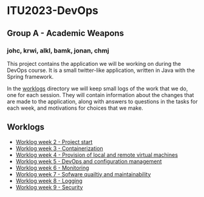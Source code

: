# ITU2023-DevOps
## Group A - Academic Weapons
### johc, krwi, alkl, bamk, jonan, chmj

This project contains the application we will be working on during the DevOps course. It is a small twitter-like application, written in Java with the Spring framework. 

In the [worklogs](https://github.com/Magmose/ITU2023-DevOps/tree/dev/worklogs) directory we will keep small logs of the work that we do, one for each session. They will contain information about the changes that are made to the application, along with answers to questions in the tasks for each week, and motivations for choices that we make. 

## Worklogs
- [Worklog week 2 - Project start](./Worklogs/session02/README.md)
- [Worklog week 3 - Containerization](./Worklogs/session03/README.md)
- [Worklog week 4 - Provision of local and remote virtual machines](./Worklogs/session04/README.md)
- [Worklog week 5 - DevOps and configuration management](./Worklogs/session05/README.md)
- [Worklog week 6 - Monitoring](./Worklogs/session06/README.md)
- [Worklog week 7 - Sofware quailtiy and maintainability](./Worklogs/session07/README.md)
- [Worklog week 8 - Logging](./Worklogs/session08/README.md)
- [Worklog week 9 - Security](./Worklogs/session09/README.md)
